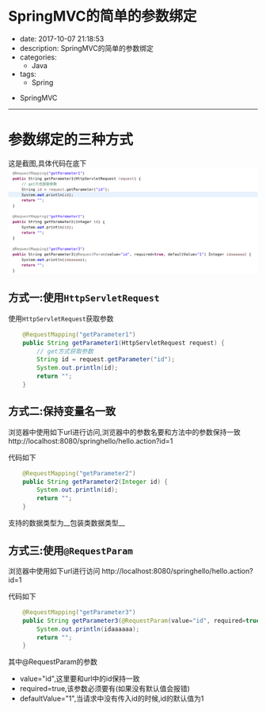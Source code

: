 #   SpringMVC的简单的参数绑定
+ date: 2017-10-07 21:18:53
+ description: SpringMVC的简单的参数绑定
+ categories:
  - Java
+ tags:
  - Spring
- SpringMVC
---
#   参数绑定的三种方式
这是截图,具体代码在底下
![](../images/springmvc/20191007003.png)

##  方式一:使用`HttpServletRequest`
使用`HttpServletRequest`获取参数
```java
	@RequestMapping("getParameter1")
	public String getParameter1(HttpServletRequest request) {
		// get方式获取参数
		String id = request.getParameter("id");
		System.out.println(id);
		return "";
	}
```

##  方式二:保持变量名一致
浏览器中使用如下url进行访问,浏览器中的参数名要和方法中的参数保持一致
http://localhost:8080/springhello/hello.action?id=1

代码如下
```java
	@RequestMapping("getParameter2")
	public String getParameter2(Integer id) {
		System.out.println(id);
		return "";
	}
```
支持的数据类型为__包装类数据类型__

##  方式三:使用`@RequestParam`
浏览器中使用如下url进行访问
http://localhost:8080/springhello/hello.action?id=1

代码如下
```java
	@RequestMapping("getParameter3")
	public String getParameter3(@RequestParam(value="id", required=true, defaultValue="1") Integer idaaaaaa) {
		System.out.println(idaaaaaa);
		return "";
	}
```
其中@RequestParam的参数
+   value="id",这里要和url中的id保持一致
+   required=true,该参数必须要有(如果没有默认值会报错)
+   defaultValue="1",当请求中没有传入id的时候,id的默认值为1
